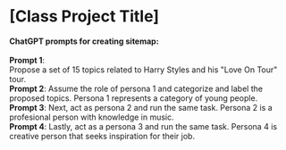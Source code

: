 # [Class Project Title]
**ChatGPT prompts for creating sitemap:**\
\
**Prompt 1**:<br /> Propose a set of 15 topics related to Harry Styles and his "Love On Tour" tour.
\
**Prompt 2**: Assume the role of persona 1 and categorize and label the proposed topics. Persona 1 represents a category of young people.
\
**Prompt 3**: Next, act as persona 2 and run the same task. Persona 2 is a profesional person with knowledge in music.
\
**Prompt 4**: Lastly, act as a persona 3 and run the same task. Persona 4 is creative person that seeks inspiration for their job.
